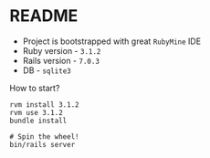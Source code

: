 # README

* Project is bootstrapped with great `RubyMine` IDE
* Ruby version - `3.1.2`
* Rails version - `7.0.3`
* DB - `sqlite3`

How to start?

```shell
rvm install 3.1.2
rvm use 3.1.2
bundle install

# Spin the wheel!
bin/rails server
```
